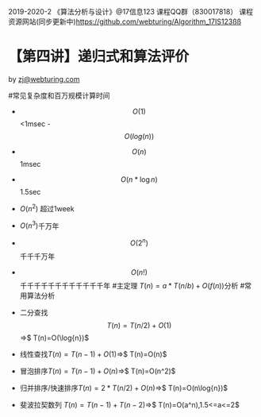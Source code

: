 2019-2020-2 《算法分析与设计》@17信息123 课程QQ群（830017818）
课程资源网站(同步更新中)https://github.com/webturing/Algorithm_17IS123ßß

# 【第四讲】递归式和算法评价

by  zj@webturing.com

#常见复杂度和百万规模计算时间
- $$O(1)​$$ 	<1msec
-$$O(log(n))$$ 
- $$O(n)$$       1msec
- $$O(n*\log{n})$$   1.5sec
- $O(n^2)$          超过1week
- $O(n^3)​$          千万年     
- $$O(2^n)​$$           千千千万年     
- $$O(n!)$$         千千千千千千千千千千千千年
#主定理 $T(n)=a*T(n/b)+O(f(n))$分析
#常用算法分析

- 二分查找 $$ T(n)=T(n/2)+O(1)$$ =>$ T(n)=O(\log{n})$
- 线性查找$T(n)=T(n-1)+O(1)​$=>$ T(n)=O(n)​$
- 冒泡排序$T(n)=T(n-1)+O(n)$=>$ T(n)=O(n^2)$
- 归并排序/快速排序$T(n)=2*T(n/2)+O(n)​$=>$ T(n)=O(n\log{n})​$
- 斐波拉契数列 $T(n)=T(n-1)+T(n-2)$=>$ T(n)=O(a^n),1.5<=a<=2$
